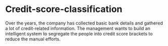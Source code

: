# Credit-score-classification
Over the years, the company has collected basic bank details and gathered a lot of credit-related information. The management wants to build an intelligent system to segregate the people into credit score brackets to reduce the manual efforts.
